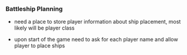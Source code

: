 ### Battleship Planning

- need a place to store player information about ship placement, most likely will be player class

- upon start of the game need to ask for each player name and allow player to place ships
